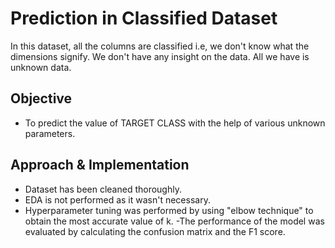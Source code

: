 # Prediction in Classified Dataset
In this dataset, all the columns are classified i.e, we don't know what the dimensions signify. We don't have any insight on the data. All we have is unknown data.


## Objective

- To predict the value of TARGET CLASS with the help of various unknown parameters.

## Approach & Implementation

- Dataset has been cleaned thoroughly.
- EDA is not performed as it wasn't necessary.
- Hyperparameter tuning was performed by using "elbow technique" to obtain the most accurate value of k.
-The performance of the model was evaluated by calculating the confusion matrix and the F1 score.